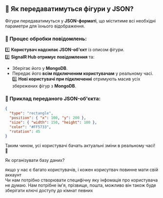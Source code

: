 ## 🔹 Як передаватимуться фігури у JSON?
Фігури передаватимуться у **JSON-форматі**, що міститиме всі необхідні параметри для їхнього відображення.

### 🔄 **Процес обробки повідомлень:**
1️⃣ **Користувач надсилає JSON-об'єкт** із описом фігури.  
2️⃣ **SignalR Hub отримує повідомлення** та:
- Зберігає його у **MongoDB**.
- Передає його **всім підключеним користувачам** у реальному часі.  
  3️⃣ **Нові користувачі при підключенні** отримують масив усіх збережених фігур з **MongoDB**.

### 📌 **Приклад переданого JSON-об'єкта:**
```json
{
  "type": "rectangle",
  "position": { "x": 100, "y": 200 },
  "size": { "width": 150, "height": 100 },
  "color": "#FF5733",
  "rotation": 45
}
```

Таким чином, усі користувачі бачать актуальні зміни в реальному часі! 🚀

Як організувати базу даних? 

якщо у нас є багато користувачів, і кожен корисутвач повинне мати свій аккаунт  
Чи нам потрібно створювати специфічну яку інфомація про користувача не думаю.
Нам потрібне ім'я, прізвище, пошта, можливо він також буде
зберігати ключі доступу до кімнат певних



